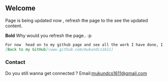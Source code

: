 ## Welcome 


Page is being updated now , refresh the page to the see the updated content.

**Bold** Why would you refresh the page.. :p

```markdown
For now  head on to my github page and see all the work I have done, I have the best readme file which will definitely not help you in any way .
[Back to my GitHub](www.github.com/mukundcs1611)
```


### Contact

Do you still wanna get connected ?
Email:mukundcs1611@gmail.com

